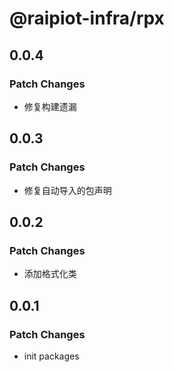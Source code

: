 # @raipiot-infra/rpx

## 0.0.4

### Patch Changes

- 修复构建遗漏

## 0.0.3

### Patch Changes

- 修复自动导入的包声明

## 0.0.2

### Patch Changes

- 添加格式化类

## 0.0.1

### Patch Changes

- init packages
